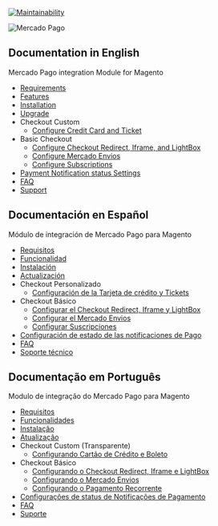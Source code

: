 [![Maintainability](https://api.codeclimate.com/v1/badges/e5a31042e63347465d99/maintainability)](https://codeclimate.com/github/mercadopago/cart-magento/maintainability)

![Mercado Pago](https://raw.githubusercontent.com/mercadopago/cart-magento/master/README.img/logo.png)

## Documentation in English

Mercado Pago integration Module for Magento

* [Requirements](https://github.com/mercadopago/cart-magento/wiki/Requirements)
* [Features](https://github.com/mercadopago/cart-magento/wiki/Features)
* [Installation](https://github.com/mercadopago/cart-magento/wiki/Installation)
* [Upgrade](https://github.com/mercadopago/cart-magento/wiki/Upgrade)
* Checkout Custom
  * [Configure Credit Card and Ticket](https://github.com/mercadopago/cart-magento/wiki/Configure-Credit-Card-and-Ticket)
* Basic Checkout
  * [Configure Checkout Redirect, Iframe, and LightBox](https://github.com/mercadopago/cart-magento/wiki/Configure-Checkout-Redirect,-Iframe-and-LightBox)
  * [Configure Mercado Envios](https://github.com/mercadopago/cart-magento/wiki/Configure-Mercado-Envios)
  * [Configure Subscriptions](https://github.com/mercadopago/cart-magento/wiki/Configure-Subscriptions)
* [Payment Notification status Settings](https://github.com/mercadopago/cart-magento/wiki/Payment-Notification-status-settings)
* [FAQ](https://github.com/mercadopago/cart-magento/wiki/FAQ-English)
* [Support](https://github.com/mercadopago/cart-magento/wiki/Support)

## Documentación en Español

Módulo de integración de Mercado Pago para Magento

* [Requisitos](https://github.com/mercadopago/cart-magento/wiki/Requisitos-en-Español)
* [Funcionalidad](https://github.com/mercadopago/cart-magento/wiki/Funcionalidad)
* [Instalación](https://github.com/mercadopago/cart-magento/wiki/Instalación)
* [Actualización](https://github.com/mercadopago/cart-magento/wiki/Actualización)
* Checkout Personalizado
  * [Configuración de la Tarjeta de crédito y Tickets](https://github.com/mercadopago/cart-magento/wiki/Configuración-de-la-tarjeta-de-crédito-y-tickets)
* Checkout Básico
  * [Configurar el Checkout Redirect, Iframe y LightBox](https://github.com/mercadopago/cart-magento/wiki/Configurar-el-Checkout-Redirect,-Iframe-y-LightBox)
  * [Configurar el Mercado Envios](https://github.com/mercadopago/cart-magento/wiki/Configurar-Mercado-Envios)
  * [Configurar Suscripciones](https://github.com/mercadopago/cart-magento/wiki/Configurar-Suscripciones)
* [Configuración de estado de las notificaciones de Pago](https://github.com/mercadopago/cart-magento/wiki/Configuración-de-estado-de-las-notificaciones-de-Pago)
* [FAQ](https://github.com/mercadopago/cart-magento/wiki/FAQ-Espanhol)
* [Soporte técnico](https://github.com/mercadopago/cart-magento/wiki/Soporte-técnico)

## Documentação em Português

Modulo de integração do Mercado Pago para Magento

* [Requisitos](https://github.com/mercadopago/cart-magento/wiki/Requisitos)
* [Funcionalidades](https://github.com/mercadopago/cart-magento/wiki/Funcionalidades)
* [Instalação](https://github.com/mercadopago/cart-magento/wiki/Instala%C3%A7%C3%A3o)
* [Atualização](https://github.com/mercadopago/cart-magento/wiki/Atualização)
* Checkout Custom (Transparente)
  * [Configurando Cartão de Crédito e Boleto](https://github.com/mercadopago/cart-magento/wiki/Configura%C3%A7%C3%A3o-Checkout-Custom-(Cart%C3%A3o-de-Cr%C3%A9dito-e-Boleto))
* Checkout Básico
  * [Configurando o Checkout Redirect, Iframe e LightBox](https://github.com/mercadopago/cart-magento/wiki/Configurando-o-Checkout-Cl%C3%A1ssico-(Redirect,-Iframe-e-LightBox))
  * [Configurando o Mercado Envios](https://github.com/mercadopago/cart-magento/wiki/Configurando-o-Mercado-Envios)
  * [Configurando o Pagamento Recorrente](https://github.com/mercadopago/cart-magento/wiki/Configurando-o-Pagamento-Recorrente)
* [Configurações de status de Notificações de Pagamento](https://github.com/mercadopago/cart-magento/wiki/Configurações-de-status-de-Notificações-de-Pagamento)
* [FAQ](https://github.com/mercadopago/cart-magento/wiki/FAQ-Portugues)
* [Suporte](https://github.com/mercadopago/cart-magento/wiki/Suporte)

